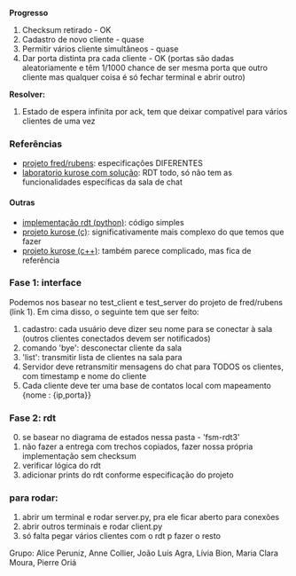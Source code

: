 **Progresso**

1. Checksum retirado - OK
2. Cadastro de novo cliente - quase
3. Permitir vários cliente simultâneos - quase
4. Dar porta distinta pra cada cliente - OK
   (portas são dadas aleatoriamente e têm 1/1000 chance de ser mesma porta que outro cliente mas qualquer coisa é só fechar terminal e abrir outro)

**Resolver:**

1. Estado de espera infinita por ack, tem que deixar compatível para vários clientes de uma vez

### Referências

- [projeto fred/rubens](https://github.com/rubdelima/ChatBot-Server---InfraCom/tree/master): especificações DIFERENTES
- [laboratorio kurose com solução](https://gaia.cs.umass.edu/kurose_ross/programming/RDT): RDT todo, só não tem as funcionalidades específicas da sala de chat


#### Outras
- [implementação rdt (python)](https://github.com/M-Abdullah-Usmani/Reliable-data-transfer-protocol-rdt-3.0-): código simples
- [projeto kurose (c)](https://github.com/Ghamry0x1/reliable-transport-protocol): significativamente mais complexo do que temos que fazer
- [projeto kurose (c++)](https://github.com/shamiul94/Reliable-Data-Transfer-Protocol-RDT-Simulation): também parece complicado, mas fica de referência


### Fase 1: interface

Podemos nos basear no test_client e test_server do projeto de fred/rubens (link 1). Em cima disso, o seguinte tem que ser feito:

1. cadastro: cada usuário deve dizer seu nome para se conectar à sala (outros clientes conectados devem ser notificados)
2. comando 'bye': desconectar cliente da sala
3. 'list': transmitir lista de clientes na sala para
4. Servidor deve retransmitir mensagens do chat para TODOS os clientes, com timestamp e nome do cliente
5. Cada cliente deve ter uma base de contatos local com mapeamento {nome : {ip,porta}}


### Fase 2: rdt

0. se basear no diagrama de estados nessa pasta - 'fsm-rdt3'
1. não fazer a entrega com trechos copiados, fazer nossa própria implementação sem checksum
2. verificar lógica do rdt
3. adicionar prints do rdt conforme especificação do projeto


### para rodar:
1. abrir um terminal e rodar server.py, pra ele ficar aberto para conexões
2. abrir outros terminais e rodar client.py
3. só falta pegar vários clientes com o rdt p fazer o resto


Grupo: Alice Peruniz, Anne Collier, João Luís Agra, Lívia Bion, Maria Clara Moura, Pierre Oriá



